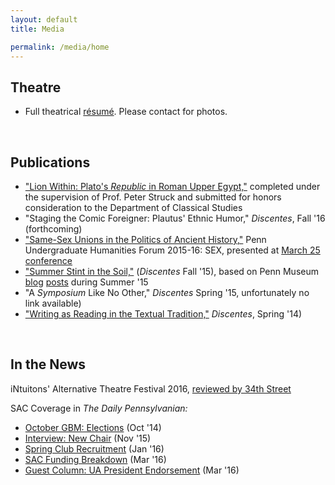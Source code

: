 ```yaml
---
layout: default
title: Media

permalink: /media/home
---
```


## Theatre
* Full theatrical [résumé](/media/theatrical-resume). Please contact for photos.
<div>&nbsp;</div>

## Publications

* ["Lion Within: Plato's *Republic* in Roman Upper Egypt,"](/media/clst_honors.pdf) completed under the supervision of Prof. Peter Struck and submitted for honors consideration to the Department of Classical Studies
* "Staging the Comic Foreigner: Plautus' Ethnic Humor," *Discentes*, Fall '16 (forthcoming)
* ["Same-Sex Unions in the Politics of Ancient History,"](http://repository.upenn.edu/uhf_2016/10/) Penn Undergraduate Humanities Forum 2015-16: SEX, presented at [March 25 conference](https://www.phf.upenn.edu/events/points-contact)
* ["Summer Stint in the Soil,"](http://repository.upenn.edu/discentesjournal/vol4/iss1/6/) (*Discentes* Fall '15), based on Penn Museum  [blog](https://www.penn.museum/blog/museum/travel-days-no-sleep-till-ben-gurion-jeremy-cohen/) [posts](https://www.penn.museum/blog/museum/the-work-goes-sub-awning-yawning-on-jeremy-cohen/) during Summer '15
* "A *Symposium* Like No Other," *Discentes* Spring '15, unfortunately no link available)
* ["Writing as Reading in the Textual Tradition,"](http://repository.upenn.edu/discentesjournal/vol2/iss2/4/) *Discentes*, Spring '14)
<div>&nbsp;</div>

## In the News

iNtuitons' Alternative Theatre Festival 2016, [reviewed by 34th Street](http://www.34st.com/article/2016/09/the-alternative-theatre-festival-skydiving-and-fallopian-tubes)

SAC Coverage in *The Daily Pennsylvanian:*
* [October GBM: Elections](http://www.thedp.com/article/2014/10/sac-gbm-october) (Oct '14)
* [Interview: New Chair](http://www.thedp.com/article/2015/11/student-activities-council-announces-new-chair) (Nov '15)
* [Spring Club Recruitment](http://www.thedp.com/article/2016/01/spring-club-recruitment) (Jan '16)
* [SAC Funding Breakdown](http://www.thedp.com/article/2016/03/sac-funding-breakdown) (Mar '16)
* [Guest Column: UA President Endorsement](http://www.thedp.com/article/2016/03/guest-column-jesus-perez-billy-clarke-jeremy-cohen) (Mar '16)
